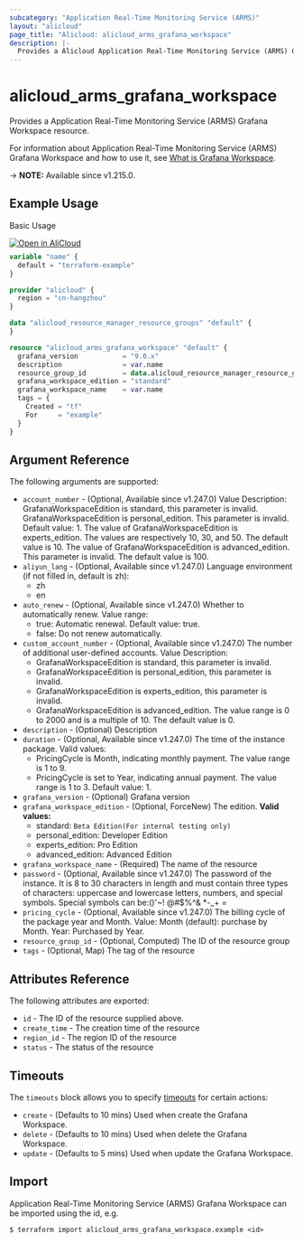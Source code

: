 ```yaml
---
subcategory: "Application Real-Time Monitoring Service (ARMS)"
layout: "alicloud"
page_title: "Alicloud: alicloud_arms_grafana_workspace"
description: |-
  Provides a Alicloud Application Real-Time Monitoring Service (ARMS) Grafana Workspace resource.
---
```


# alicloud_arms_grafana_workspace

Provides a Application Real-Time Monitoring Service (ARMS) Grafana Workspace resource.



For information about Application Real-Time Monitoring Service (ARMS) Grafana Workspace and how to use it, see [What is Grafana Workspace](https://next.api.alibabacloud.com/document/ARMS/2019-08-08/ListGrafanaWorkspace).

-> **NOTE:** Available since v1.215.0.

## Example Usage

Basic Usage

<div style="display: block;margin-bottom: 40px;"><div class="oics-button" style="float: right;position: absolute;margin-bottom: 10px;">
  <a href="https://api.aliyun.com/terraform?resource=alicloud_arms_grafana_workspace&exampleId=a1305a5b-7e08-ac51-2ea2-69366274c76a2e4bcd03&activeTab=example&spm=docs.r.arms_grafana_workspace.0.a1305a5b7e&intl_lang=EN_US" target="_blank">
    <img alt="Open in AliCloud" src="https://img.alicdn.com/imgextra/i1/O1CN01hjjqXv1uYUlY56FyX_!!6000000006049-55-tps-254-36.svg" style="max-height: 44px; max-width: 100%;">
  </a>
</div></div>

```terraform
variable "name" {
  default = "terraform-example"
}

provider "alicloud" {
  region = "cn-hangzhou"
}

data "alicloud_resource_manager_resource_groups" "default" {
}

resource "alicloud_arms_grafana_workspace" "default" {
  grafana_version           = "9.0.x"
  description               = var.name
  resource_group_id         = data.alicloud_resource_manager_resource_groups.default.ids.0
  grafana_workspace_edition = "standard"
  grafana_workspace_name    = var.name
  tags = {
    Created = "tf"
    For     = "example"
  }
}
```

## Argument Reference

The following arguments are supported:
* `account_number` - (Optional, Available since v1.247.0) Value Description:
GrafanaWorkspaceEdition is standard, this parameter is invalid.
GrafanaWorkspaceEdition is personal_edition. This parameter is invalid. Default value: 1.
The value of GrafanaWorkspaceEdition is experts_edition. The values are respectively 10, 30, and 50. The default value is 10.
The value of GrafanaWorkspaceEdition is advanced_edition. This parameter is invalid. The default value is 100.
* `aliyun_lang` - (Optional, Available since v1.247.0) Language environment (if not filled in, default is zh):
  - zh
  - en
* `auto_renew` - (Optional, Available since v1.247.0) Whether to automatically renew. Value range:
  - true: Automatic renewal. Default value: true.
  - false: Do not renew automatically.
* `custom_account_number` - (Optional, Available since v1.247.0) The number of additional user-defined accounts. Value Description:
  - GrafanaWorkspaceEdition is standard, this parameter is invalid.
  - GrafanaWorkspaceEdition is personal_edition, this parameter is invalid.
  - GrafanaWorkspaceEdition is experts_edition, this parameter is invalid.
  - GrafanaWorkspaceEdition is advanced_edition. The value range is 0 to 2000 and is a multiple of 10. The default value is 0.
* `description` - (Optional) Description
* `duration` - (Optional, Available since v1.247.0) The time of the instance package. Valid values:
  - PricingCycle is Month, indicating monthly payment. The value range is 1 to 9.
  - PricingCycle is set to Year, indicating annual payment. The value range is 1 to 3. Default value: 1.
* `grafana_version` - (Optional) Grafana version
* `grafana_workspace_edition` - (Optional, ForceNew) The edition. **Valid values:**
  - standard: `Beta Edition(For internal testing only) `
  - personal_edition: Developer Edition
  - experts_edition: Pro Edition
  - advanced_edition: Advanced Edition
* `grafana_workspace_name` - (Required) The name of the resource
* `password` - (Optional, Available since v1.247.0) The password of the instance. It is 8 to 30 characters in length and must contain three types of characters: uppercase and lowercase letters, numbers, and special symbols. Special symbols can be:()'~! @#$%^& *-_+ =
* `pricing_cycle` - (Optional, Available since v1.247.0) The billing cycle of the package year and Month. Value: Month (default): purchase by Month. Year: Purchased by Year.
* `resource_group_id` - (Optional, Computed) The ID of the resource group
* `tags` - (Optional, Map) The tag of the resource

## Attributes Reference

The following attributes are exported:
* `id` - The ID of the resource supplied above.
* `create_time` - The creation time of the resource
* `region_id` - The region ID of the resource
* `status` - The status of the resource

## Timeouts

The `timeouts` block allows you to specify [timeouts](https://www.terraform.io/docs/configuration-0-11/resources.html#timeouts) for certain actions:
* `create` - (Defaults to 10 mins) Used when create the Grafana Workspace.
* `delete` - (Defaults to 10 mins) Used when delete the Grafana Workspace.
* `update` - (Defaults to 5 mins) Used when update the Grafana Workspace.

## Import

Application Real-Time Monitoring Service (ARMS) Grafana Workspace can be imported using the id, e.g.

```shell
$ terraform import alicloud_arms_grafana_workspace.example <id>
```